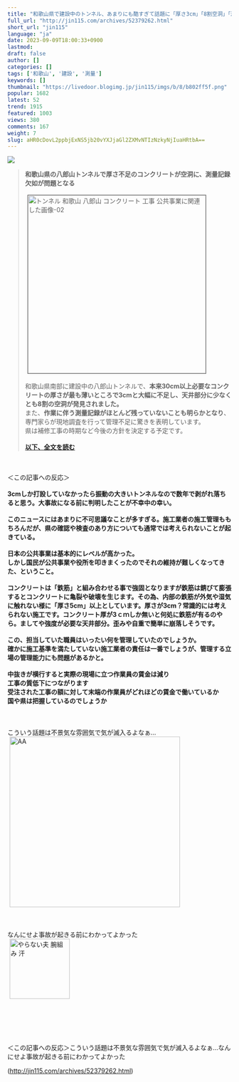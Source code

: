 ```yaml
---
title: "和歌山県で建設中のトンネル、あまりにも酷すぎて話題に「厚さ3cm」「8割空洞」「測量記録ほぼ無し」 : オレ的ゲーム速報＠刃"
full_url: "http://jin115.com/archives/52379262.html"
short_url: "jin115"
language: "ja"
date: 2023-09-09T18:00:33+0900
lastmod: 
draft: false
author: []
categories: []
tags: ['和歌山', '建設', '測量']
keywords: []
thumbnail: "https://livedoor.blogimg.jp/jin115/imgs/b/8/b802ff5f.png"
popular: 1682
latest: 52
trend: 1915
featured: 1003
views: 380
comments: 167
weight: 7
slug: aHR0cDovL2ppbjExNS5jb20vYXJjaGl2ZXMvNTIzNzkyNjIuaHRtbA==
---
```


![](https://livedoor.blogimg.jp/jin115/imgs/b/8/b802ff5f.png)

<div><a name='more'></a> <blockquote><b>和歌山県の八郎山トンネルで厚さ不足のコンクリートが空洞に、測量記録欠如が問題となる</b><br> <br> <img src='https://livedoor.blogimg.jp/jin115/imgs/4/4/446f798e.png' width='400' border='1' hspace='5' class='pict' alt='トンネル 和歌山 八郎山 コンクリート 工事 公共事業に関連した画像-02'><br> <br> 和歌山県南部に建設中の八郎山トンネルで、<b>本来30cm以上必要なコンクリートの厚さが</b><b>最も薄いところで3cmと大幅に不足し、天井部分に少なくとも8割の空洞が発見されました。</b><br> また、<b>作業に伴う測量記録がほとんど残っていないことも明らかとなり</b>、専門家らが現地調査を行って管理不足に驚きを表明しています。<br> 県は補修工事の時期など今後の方針を決定する予定です。<br> <br> <a href='https://news.yahoo.co.jp/articles/6e9cafacfacba223d3776e32eef540be8f16f5f4' target='_blank'><b>以下、全文を読む</b></a></blockquote><br> <br> ＜この記事への反応＞<br> <br> <b>3cmしか打設していなかったら振動の大きいトンネルなので数年で剥がれ落ちると思う。大事故になる前に判明したことが不幸中の幸い。</b><br> <br> <b>このニュースにはあまりに不可思議なことが多すぎる。施工業者の施工管理ももちろんだが、県の確認や検査のあり方についても通常では考えられないことが起きている。</b><br> <br> <b>日本の公共事業は基本的にレベルが高かった。<br> しかし国民が公共事業や役所を叩きまくったのでそれの維持が難しくなってきた、ということ。</b><br> <br> <b>コンクリートは「鉄筋」と組み合わせる事で強固となりますが鉄筋は錆びて膨張するとコンクリートに亀裂や破壊を生じます。その為、内部の鉄筋が外気や湿気に触れない様に「厚さ5cm」以上としています。厚さが3cm？常識的には考えられない施工です。コンクリート厚が3ｃｍしか無いと何処に鉄筋が有るのやら。ましてや強度が必要な天井部分。歪みや自重で簡単に崩落しそうです。</b><br> <br> <b>この、担当していた職員はいったい何を管理していたのでしょうか。<br> 確かに施工基準を満たしていない施工業者の責任は一番でしょうが、管理する立場の管理能力にも問題があるかと。</b><br> <br> <b>中抜きが横行すると実際の現場に立つ作業員の賃金は減り<br> 工事の質低下につながります<br> 受注された工事の額に対して末端の作業員がどれほどの賃金で働いているか<br> 国や県は把握しているのでしょうか</b><br> <br> <br> <br> こういう話題は不景気な雰囲気で気が滅入るよなぁ…<br> <img src='https://livedoor.blogimg.jp/jin115/imgs/b/d/bd1e5b1d.gif' alt='AA' width='383' border='0' hspace='5' class='pict'><br> <br> <br> <br> なんにせよ事故が起きる前にわかってよかった<br> <img src='https://livedoor.blogimg.jp/jin115/imgs/0/4/04ee80e6.gif' alt='やらない夫 腕組み 汗' width='135' border='0' hspace='5' class='pict'><br> <br> <br> <br> <br> <br> <p>＜この記事への反応＞こういう話題は不景気な雰囲気で気が滅入るよなぁ…なんにせよ事故が起きる前にわかってよかった</p></div>

(http://jin115.com/archives/52379262.html)
